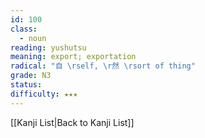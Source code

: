 ```yaml
---
id: 100
class:
  - noun
reading: yushutsu
meaning: export; exportation
radical: "自 \rself, \r然 \rsort of thing"
grade: N3
status:
difficulty: ★★★
---
```

[[Kanji List|Back to Kanji List]]